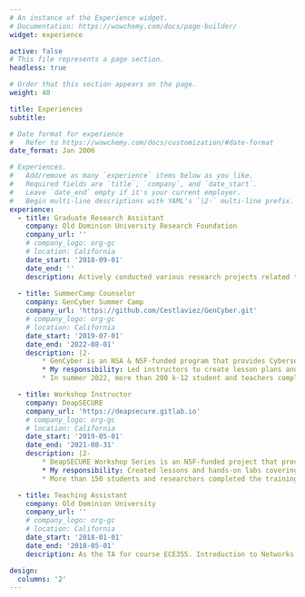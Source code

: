 ```yaml
---
# An instance of the Experience widget.
# Documentation: https://wowchemy.com/docs/page-builder/
widget: experience

active: false
# This file represents a page section.
headless: true

# Order that this section appears on the page.
weight: 40

title: Experiences
subtitle:

# Date format for experience
#   Refer to https://wowchemy.com/docs/customization/#date-format
date_format: Jan 2006

# Experiences.
#   Add/remove as many `experience` items below as you like.
#   Required fields are `title`, `company`, and `date_start`.
#   Leave `date_end` empty if it's your current employer.
#   Begin multi-line descriptions with YAML's `|2-` multi-line prefix.
experience:
  - title: Graduate Research Assistant
    company: Old Dominion University Research Foundation
    company_url: ''
    # company_logo: org-gc
    # location: California
    date_start: '2018-09-01'
    date_end: ''
    description: Actively conducted various research projects related to cybersecurity, deep learning in Computer Vision(CV), and Vision-Language Multi-Modal funded by National Science Foundation(NSF).
   
  - title: SummerCamp Counselor
    company: GenCyber Summer Camp
    company_url: 'https://github.com/Cestlaviez/GenCyber.git'
    # company_logo: org-gc
    # location: California
    date_start: '2019-07-01'
    date_end: '2022-08-01'
    description: |2-    
        * GenCyber is an NSA & NSF-funded program that provides Cybersecurity and AI training for K-12 students and teachers.
        * My responsibility: Led instructors to create lesson plans and hands-on labs integrating cybersecurity and deep learning for beginners. More specifically, build an attendance system with the face recognition model and launch attacks on the model that demonstrates the security issues in the popular AI models.
        * In summer 2022, more than 200 k-12 student and teachers completed the training.

  - title: Workshop Instructor
    company: DeapSECURE
    company_url: 'https://deapsecure.gitlab.io'
    # company_logo: org-gc
    # location: California
    date_start: '2019-05-01'
    date_end: '2021-08-31'
    description: |2-    
        * DeapSECURE Workshop Series is an NSF-funded project that provides HPC and Cybersecurity training for graduate students and researchers at Old Dominion University.
        * My responsibility: Created lessons and hands-on labs covering High-Performance Computing(HPC) system usage and analyzing the spam emails on the IP address with PySpark; using Pandas to process mobile phone system data and further building a Machine learning model(Logistic Regression, Decision Tree, CNNs) to identify mobile applications by analyzing resource usage statistics. 
        * More than 150 students and researchers completed the training. 

  - title: Teaching Assistant
    company: Old Dominion University
    company_url: ''
    # company_logo: org-gc
    # location: California
    date_start: '2018-01-01'
    date_end: '2018-05-01'
    description: As the TA for course ECE355. Introduction to Networks and Data Communications

design:
  columns: '2'
---
```

